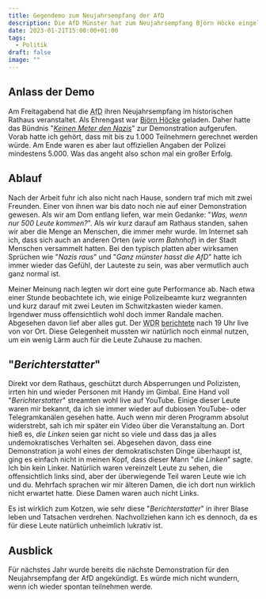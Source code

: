 ```yaml
---
title: Gegendemo zum Neujahrsempfang der AfD
description: Die AfD Münster hat zum Neujahrsempfang Björn Höcke eingeladen. Natürlich schreit das förmlich nach einer Demonstration. Dieses Mal entschied ich mich spontan auch dazu, teilzunehmen.
date: 2023-01-21T15:00:00+01:00
tags:
  - Politik
draft: false
image: ""
---
```


Anlass der Demo
---------------
Am Freitagabend hat die <abbr title="Alternative für Deutschland">AfD</abbr>
ihren Neujahrsempfang im historischen Rathaus veranstaltet. Als Ehrengast war
[Björn Höcke](https://de.wikipedia.org/wiki/Bj%C3%B6rn_H%C3%B6cke) geladen.
Daher hatte das Bündnis "_[Keinen Meter den Nazis](https://keinenmeter.noblogs.org/)_"
zur Demonstration aufgerufen. Vorab hatte ich gehört, dass mit bis zu 1.000
Teilnehmern gerechnet werden würde. Am Ende waren es aber laut offiziellen
Angaben der Polizei mindestens 5.000. Was das angeht also schon mal ein
großer Erfolg.


Ablauf
------
Nach der Arbeit fuhr ich also nicht nach Hause, sondern traf mich mit
zwei Freunden. Einer von ihnen war bis dato noch nie auf einer Demonstration
gewesen. Als wir am Dom entlang liefen, war mein Gedanke: "_Was, wenn nur
500 Leute kommen?_". Als wir kurz darauf am Rathaus standen, sahen wir aber
die Menge an Menschen, die immer mehr wurde. Im Internet sah ich, dass sich
auch an anderen Orten (_wie vorm Bahnhof_) in der Stadt Menschen versammelt
hatten. Bei den typisch platten aber wirksamen Sprüchen wie "_Nazis raus_"
und "_Ganz münster hasst die AfD_" hatte ich immer wieder das Gefühl,
der Lauteste zu sein, was aber vermutlich auch ganz normal ist.

Meiner Meinung nach legten wir dort eine gute Performance ab. Nach etwa
einer Stunde beobachtete ich, wie einige Polizeibeamte kurz wegrannten
und kurz darauf mit zwei Leuten im Schwitzkasten wieder kamen. Irgendwer
muss offensichtlich wohl doch immer Randale machen. Abgesehen davon lief
aber alles gut. Der <abbr title="West deutscher Rundfunk">WDR</abbr> [berichtete](https://www1.wdr.de/nachrichten/westfalen-lippe/demonstration-neujahrsempfang-afd-muenster-100.html)
nach 19 Uhr live von vor Ort. Diese Gelegenheit mussten wir natürlich
noch einmal nutzen, um ein wenig Lärm auch für die Leute Zuhause zu machen.


"_Berichterstatter_"
--------------------
Direkt vor dem Rathaus, geschützt durch Absperrungen und Polizisten,
irrten hin und wieder Personen mit Handy im Gimbal. Eine Hand voll
"_Berichterstatter_" streamten wohl live auf YouTube. Einige dieser
Leute waren mir bekannt, da ich sie immer wieder auf dubiosen YouTube-
oder Telegramkanälen gesehen hatte. Auch wenn mir deren Programm absolut
widerstrebt, sah ich mir später ein Video über die Veranstaltung an. Dort
hieß es, _die Linken_ seien gar nicht so viele und dass das ja alles
undemokratisches Verhalten sei. Abgesehen davon, dass eine Demonstration
ja wohl eines der demokratischsten Dinge überhaupt ist, ging es einfach
nicht in meinen Kopf, dass dieser Mann "_die Linken_" sagte. Ich bin kein
Linker. Natürlich waren vereinzelt Leute zu sehen, die offensichtlich
links sind, aber der überwiegende Teil waren Leute wie ich und du.
Mehrfach sprachen wir mir älteren Damen, die ich dort nun wirklich
nicht erwartet hatte. Diese Damen waren auch nicht Links.

Es ist wirklich zum Kotzen, wie sehr diese "_Berichterstatter_" in
ihrer Blase leben und Tatsachen verdrehen. Nachvollziehen kann ich
es dennoch, da es für diese Leute natürlich unheimlich lukrativ ist.


Ausblick
--------
Für nächstes Jahr wurde bereits die nächste Demonstration für
den Neujahrsempfang der AfD angekündigt. Es würde mich nicht
wundern, wenn ich wieder spontan teilnehmen werde.
